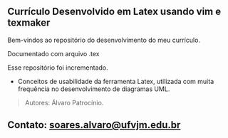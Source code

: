 ## Currículo Desenvolvido em Latex usando vim e texmaker

Bem-vindos ao repositório do desenvolvimento do meu currículo.

Documentado com arquivo .tex

Esse repositório foi incrementado.

- Conceitos de usabilidade da ferramenta Latex, utilizada com muita frequência no desenvolvimento de diagramas UML.


>Autores: Álvaro Patrocínio.

## Contato: soares.alvaro@ufvjm.edu.br

